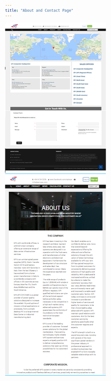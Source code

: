```yaml
---
title: "About and Contact Page"
---
```


![About page I designed freelance project](assets/img/work/proj-5/aboutpage.jpg "About page design for a client before")
![Contact page preview for a freelance client](assets/img/work/proj-5/contactpage.jpg "And This is the Contact Page of it")